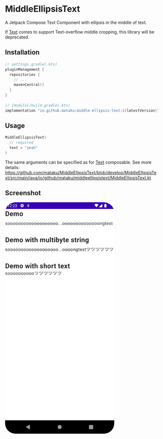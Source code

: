 # MiddleEllipsisText

A Jetpack Compose Text Component with ellipsis in the middle of text.

If [Text](https://developer.android.com/reference/kotlin/androidx/compose/material/package-summary#Text(kotlin.String,androidx.compose.ui.Modifier,androidx.compose.ui.graphics.Color,androidx.compose.ui.unit.TextUnit,androidx.compose.ui.text.font.FontStyle,androidx.compose.ui.text.font.FontWeight,androidx.compose.ui.text.font.FontFamily,androidx.compose.ui.unit.TextUnit,androidx.compose.ui.text.style.TextDecoration,androidx.compose.ui.text.style.TextAlign,androidx.compose.ui.unit.TextUnit,androidx.compose.ui.text.style.TextOverflow,kotlin.Boolean,kotlin.Int,kotlin.Function1,androidx.compose.ui.text.TextStyle))
comes to support Text-overflow middle cropping, this library will be deprecated.

## Installation

```kotlin
// settings.gradle(.kts)
pluginManagement {
  repositories {
    // ...
    mavenCentral()
  }
}

// {module}/build.gradle(.kts)
implementation "io.github.mataku:middle-ellipsis-text:${latestVersion}"
```

## Usage

```kotlin
MiddleEllipsisText(
  // required
  text = "yeah"
)
```

The same arguments can be specified as
for [Text](https://developer.android.com/reference/kotlin/androidx/compose/material/package-summary#Text(kotlin.String,androidx.compose.ui.Modifier,androidx.compose.ui.graphics.Color,androidx.compose.ui.unit.TextUnit,androidx.compose.ui.text.font.FontStyle,androidx.compose.ui.text.font.FontWeight,androidx.compose.ui.text.font.FontFamily,androidx.compose.ui.unit.TextUnit,androidx.compose.ui.text.style.TextDecoration,androidx.compose.ui.text.style.TextAlign,androidx.compose.ui.unit.TextUnit,androidx.compose.ui.text.style.TextOverflow,kotlin.Boolean,kotlin.Int,kotlin.Function1,androidx.compose.ui.text.TextStyle))
composable. See more
details: https://github.com/mataku/MiddleEllipsisText/blob/develop/MiddleEllipsisText/src/main/java/io/github/mataku/middleellipsistext/MiddleEllipsisText.kt

## Screenshot

<img src="./screenshot/demo.png" width=360 />
